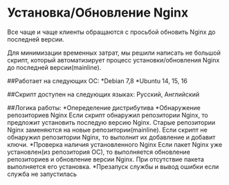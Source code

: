 # Установка/Обновление Nginx

Все чаще и чаще клиенты обращаются с просьбой обновить Nginx до последней версии.

Для минимизации временных затрат, мы решили написать не большой скрипт, который автоматизирует процесс установки/обновления Nginx до последней версии(mainline).

##Работает на следующих ОС:
*Debian 7,8
*Ubuntu 14, 15, 16

##Скрипт доступен на следующих языках:
Русский, Английский

##Логика работы:
*Опеределение дистрибутива
*Обнаружение репозиториев Nginx
Если скрипт обнаружил репозитории Nginx, то предложит установить последую версию Nginx. Старые репозитории Nginx заменяются на новые репозитории(mainline).
Если скрипт не обнаружил репозитории Nginx, то выполнит их добавление и добавит ключи.
*Проверка наличия установленного Nginx
Если пакет Nginx уже установлен(из репозитория ОС), то выполняется обновление репозиториев и обновление версии Nginx. 
При отсутствие пакета выполняется его установка.
*Презапуск службы и вывод ошибки если служба не запустилась
